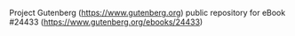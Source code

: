 Project Gutenberg (https://www.gutenberg.org) public repository for eBook #24433 (https://www.gutenberg.org/ebooks/24433)
